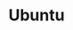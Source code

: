 ---
title: Ubuntu
description: 
navigation:
  icon: i-devicon:ubuntu
seo:
  title: Ubuntu
  description: 
---